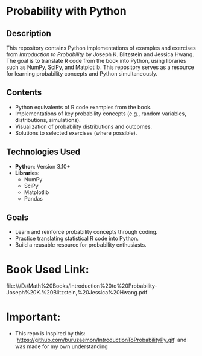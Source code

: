 # Probability with Python

## Description
This repository contains Python implementations of examples and exercises from *Introduction to Probability* by Joseph K. Blitzstein and Jessica Hwang. The goal is to translate R code from the book into Python, using libraries such as NumPy, SciPy, and Matplotlib. This repository serves as a resource for learning probability concepts and Python simultaneously.

## Contents
- Python equivalents of R code examples from the book.
- Implementations of key probability concepts (e.g., random variables, distributions, simulations).
- Visualization of probability distributions and outcomes.
- Solutions to selected exercises (where possible).

## Technologies Used
- **Python**: Version 3.10+
- **Libraries**: 
  - NumPy
  - SciPy
  - Matplotlib
  - Pandas

## Goals
- Learn and reinforce probability concepts through coding.
- Practice translating statistical R code into Python.
- Build a reusable resource for probability enthusiasts.

# Book Used Link:
file:///D:/Math%20Books/Introduction%20to%20Probability-Joseph%20K.%20Blitzstein,%20Jessica%20Hwang.pdf

# Important:
- This repo is Inspired by this: 'https://github.com/buruzaemon/IntroductionToProbabilityPy.git' and was made for my own understanding

